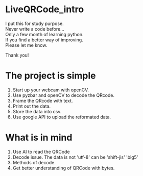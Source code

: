 ﻿# LiveQRCode_intro
I put this for study purpose.  
Never write a code before...  
Only a few month of learning python.  
If you find a better way of improving.  
Please let me know.

Thank you!

# The project is simple

1. Start up your webcam with openCV.
2. Use pyzbar and openCV to decode the QRcode.
3. Frame the QRcode with text.
4. Print out the data.
5. Store the data into csv.
6. Use google API to upload the reformated data.

# What is in mind

1. Use AI to read the QRCode
2. Decode issue. The data is not 'utf-8' can be 'shift-jis' 'big5'
3. Methods of decode.
4. Get better understanding of QRCode with bytes.

